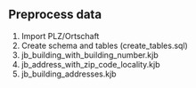 Preprocess data
---------------

1. Import PLZ/Ortschaft
2. Create schema and tables (create_tables.sql)
3. jb_building_with_building_number.kjb
4. jb_address_with_zip_code_locality.kjb
5. jb_building_addresses.kjb

